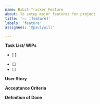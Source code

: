 ```yaml
---
name: Habit-Tracker Feature
about: To setup major features for project
title: '⭐: [feature]'
labels: 'feature'
assignees: '@paulywill'

---
```

**Task List/ WIPs**
- [ ] 
- [ ] 
- [ ] 

**User Story**

**Acceptance Criteria**

**Definition of Done**
